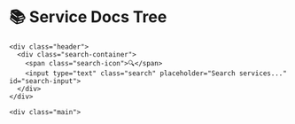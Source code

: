 <div id="services-tree-page">
  <div class="container">
    <h1>📚 Service Docs Tree</h1>

    <div class="header">
      <div class="search-container">
        <span class="search-icon">🔍</span>
        <input type="text" class="search" placeholder="Search services..." id="search-input">
      </div>
    </div>

    <div class="main">
  <div class="grid-wrapper">
  <div class="tree-container" id="tree-container"></div>
</div>

      
</div>


